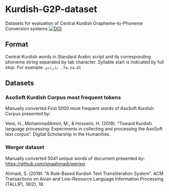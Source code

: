 # Kurdish-G2P-dataset
Datasets for evaluation of Central Kurdish Grapheme-to-Phoneme Conversion systems
[![DOI](https://zenodo.org/badge/172930780.svg)](https://zenodo.org/badge/latestdoi/172930780)

## Format
Central Kurdish words in Standard Arabic script and its corresponding phoneme string separated by tab character. Syllable start is indicated by full stop. For example:
`ئازادی	.ʔa.za.dî`

## Datasets
### AsoSoft Kurdish Corpus most frequent tokens
Manually converted First 5000 most frequent words of AsoSoft Kurdish Corpus presented by:

Veisi, H., MohammadAmini, M., & Hosseini, H. (2019). “Toward Kurdish language processing: Experiments in collecting and processing the AsoSoft text corpus”. Digital Scholarship in the Humanities.

### Wergor dataset
Manually converted 5041 unique words of document presented by: https://github.com/sinaahmadi/wergor

Ahmadi, S. (2019). “A Rule-Based Kurdish Text Transliteration System”. ACM Transactions on Asian and Low-Resource Language Information Processing (TALLIP), 18(2), 18.
